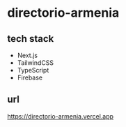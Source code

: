 # directorio-armenia

## tech stack

- Next.js
- TailwindCSS
- TypeScript
- Firebase

## url

https://directorio-armenia.vercel.app
